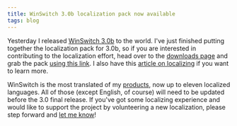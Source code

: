 ```yaml
---
title: WinSwitch 3.0b localization pack now available
tags: blog
---
```


Yesterday I released [WinSwitch 3.0b](http://wincent.dev/a/products/winswitch/) to the world. I've just finished putting together the localization pack for 3.0b, so if you are interested in contributing to the localization effort, head over to the [downloads page](http://wincent.dev/a/products/winswitch/download/) and grab the pack [using this link](http://wincent.dev/download.php?item=WinSwitchLocalizationPack.tar.gz). I also have this [article on localizing](http://wincent.dev/a/knowledge-base/archives/2004/11/localization_on.php) if you want to learn more.

WinSwitch is the most translated of my [products](http://wincent.dev/a/products/), now up to eleven localized languages. All of those (except English, of course) will need to be updated before the 3.0 final release. If you've got some localizing experience and would like to support the project by volunteering a new localization, please step forward and [let me know](http://wincent.dev/a/contact/mail/)!
